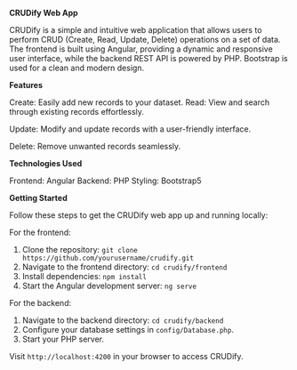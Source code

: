 **CRUDify Web App**

CRUDify is a simple and intuitive web application that allows users to perform CRUD (Create, Read, Update, Delete) operations on a set of data. The frontend is built using Angular, providing a dynamic and responsive user interface, while the backend REST API is powered by PHP. Bootstrap is used for a clean and modern design.

**Features**

Create: Easily add new records to your dataset.
Read: View and search through existing records effortlessly.

Update: Modify and update records with a user-friendly interface.

Delete: Remove unwanted records seamlessly.

**Technologies Used**

Frontend: Angular
Backend: PHP
Styling: Bootstrap5

**Getting Started**

Follow these steps to get the CRUDify web app up and running locally:

For the frontend:

1. Clone the repository: `git clone https://github.com/yourusername/crudify.git`
2. Navigate to the frontend directory: `cd crudify/frontend`
3. Install dependencies: `npm install`
4. Start the Angular development server: `ng serve`

For the backend:

1. Navigate to the backend directory: `cd crudify/backend`
2. Configure your database settings in `config/Database.php`.
3. Start your PHP server.

Visit `http://localhost:4200` in your browser to access CRUDify.
